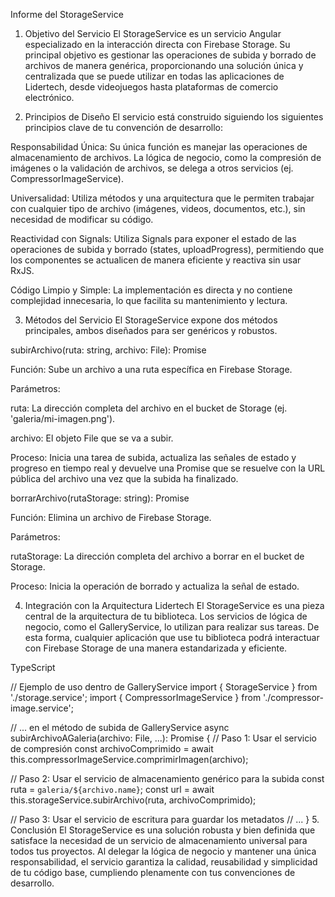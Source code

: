 Informe del StorageService
1. Objetivo del Servicio
El StorageService es un servicio Angular especializado en la interacción directa con Firebase Storage. Su principal objetivo es gestionar las operaciones de subida y borrado de archivos de manera genérica, proporcionando una solución única y centralizada que se puede utilizar en todas las aplicaciones de Lidertech, desde videojuegos hasta plataformas de comercio electrónico.

2. Principios de Diseño
El servicio está construido siguiendo los siguientes principios clave de tu convención de desarrollo:

Responsabilidad Única: Su única función es manejar las operaciones de almacenamiento de archivos. La lógica de negocio, como la compresión de imágenes o la validación de archivos, se delega a otros servicios (ej. CompressorImageService).

Universalidad: Utiliza métodos y una arquitectura que le permiten trabajar con cualquier tipo de archivo (imágenes, videos, documentos, etc.), sin necesidad de modificar su código.

Reactividad con Signals: Utiliza Signals para exponer el estado de las operaciones de subida y borrado (states, uploadProgress), permitiendo que los componentes se actualicen de manera eficiente y reactiva sin usar RxJS.

Código Limpio y Simple: La implementación es directa y no contiene complejidad innecesaria, lo que facilita su mantenimiento y lectura.

3. Métodos del Servicio
El StorageService expone dos métodos principales, ambos diseñados para ser genéricos y robustos.

subirArchivo(ruta: string, archivo: File): Promise<string>

Función: Sube un archivo a una ruta específica en Firebase Storage.

Parámetros:

ruta: La dirección completa del archivo en el bucket de Storage (ej. 'galeria/mi-imagen.png').

archivo: El objeto File que se va a subir.

Proceso: Inicia una tarea de subida, actualiza las señales de estado y progreso en tiempo real y devuelve una Promise que se resuelve con la URL pública del archivo una vez que la subida ha finalizado.

borrarArchivo(rutaStorage: string): Promise<void>

Función: Elimina un archivo de Firebase Storage.

Parámetros:

rutaStorage: La dirección completa del archivo a borrar en el bucket de Storage.

Proceso: Inicia la operación de borrado y actualiza la señal de estado.

4. Integración con la Arquitectura Lidertech
El StorageService es una pieza central de la arquitectura de tu biblioteca. Los servicios de lógica de negocio, como el GalleryService, lo utilizan para realizar sus tareas. De esta forma, cualquier aplicación que use tu biblioteca podrá interactuar con Firebase Storage de una manera estandarizada y eficiente.

TypeScript

// Ejemplo de uso dentro de GalleryService
import { StorageService } from './storage.service';
import { CompressorImageService } from './compressor-image.service';

// ... en el método de subida de GalleryService
async subirArchivoAGaleria(archivo: File, ...): Promise<void> {
  // Paso 1: Usar el servicio de compresión
  const archivoComprimido = await this.compressorImageService.comprimirImagen(archivo);

  // Paso 2: Usar el servicio de almacenamiento genérico para la subida
  const ruta = `galeria/${archivo.name}`;
  const url = await this.storageService.subirArchivo(ruta, archivoComprimido);

  // Paso 3: Usar el servicio de escritura para guardar los metadatos
  // ...
}
5. Conclusión
El StorageService es una solución robusta y bien definida que satisface la necesidad de un servicio de almacenamiento universal para todos tus proyectos. Al delegar la lógica de negocio y mantener una única responsabilidad, el servicio garantiza la calidad, reusabilidad y simplicidad de tu código base, cumpliendo plenamente con tus convenciones de desarrollo.
